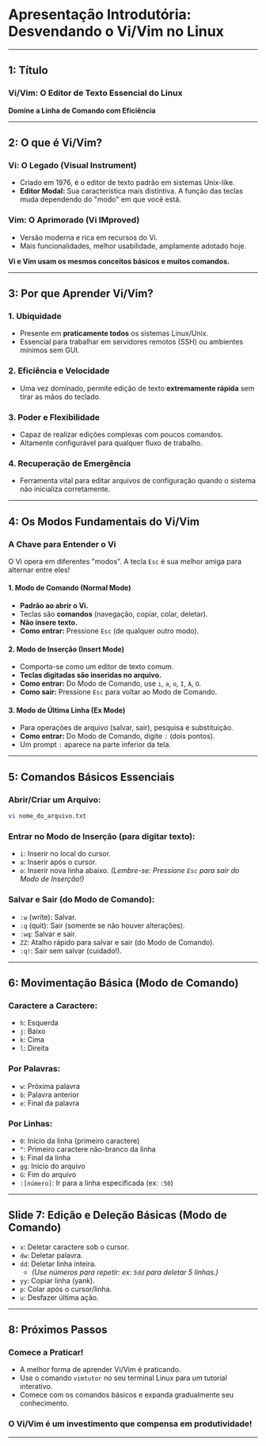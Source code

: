 # Apresentação Introdutória: Desvendando o Vi/Vim no Linux
---

## 1: Título
### Vi/Vim: O Editor de Texto Essencial do Linux
**Domine a Linha de Comando com Eficiência**

---

## 2: O que é Vi/Vim?
### Vi: O Legado (Visual Instrument)
* Criado em 1976, é o editor de texto padrão em sistemas Unix-like.
* **Editor Modal:** Sua característica mais distintiva. A função das teclas muda dependendo do "modo" em que você está.

### Vim: O Aprimorado (Vi IMproved)
* Versão moderna e rica em recursos do Vi.
* Mais funcionalidades, melhor usabilidade, amplamente adotado hoje.

**Vi e Vim usam os mesmos conceitos básicos e muitos comandos.**

---

## 3: Por que Aprender Vi/Vim?
### 1. Ubiquidade
* Presente em **praticamente todos** os sistemas Linux/Unix.
* Essencial para trabalhar em servidores remotos (SSH) ou ambientes mínimos sem GUI.

### 2. Eficiência e Velocidade
* Uma vez dominado, permite edição de texto **extremamente rápida** sem tirar as mãos do teclado.

### 3. Poder e Flexibilidade
* Capaz de realizar edições complexas com poucos comandos.
* Altamente configurável para qualquer fluxo de trabalho.

### 4. Recuperação de Emergência
* Ferramenta vital para editar arquivos de configuração quando o sistema não inicializa corretamente.

---

## 4: Os Modos Fundamentais do Vi/Vim
### A Chave para Entender o Vi
O Vi opera em diferentes "modos". A tecla `Esc` é sua melhor amiga para alternar entre eles!

#### 1. Modo de Comando (Normal Mode)
* **Padrão ao abrir o Vi.**
* Teclas são **comandos** (navegação, copiar, colar, deletar).
* **Não insere texto.**
* **Como entrar:** Pressione `Esc` (de qualquer outro modo).

#### 2. Modo de Inserção (Insert Mode)
* Comporta-se como um editor de texto comum.
* **Teclas digitadas são inseridas no arquivo.**
* **Como entrar:** Do Modo de Comando, use `i`, `a`, `o`, `I`, `A`, `O`.
* **Como sair:** Pressione `Esc` para voltar ao Modo de Comando.

#### 3. Modo de Última Linha (Ex Mode)
* Para operações de arquivo (salvar, sair), pesquisa e substituição.
* **Como entrar:** Do Modo de Comando, digite `:` (dois pontos).
* Um prompt `:` aparece na parte inferior da tela.

---

## 5: Comandos Básicos Essenciais

### Abrir/Criar um Arquivo:
```bash
vi nome_do_arquivo.txt
```

### Entrar no Modo de Inserção (para digitar texto):
* `i`: Inserir no local do cursor.
* `a`: Inserir após o cursor.
* `o`: Inserir nova linha abaixo.
*(Lembre-se: Pressione `Esc` para sair do Modo de Inserção!)*

### Salvar e Sair (do Modo de Comando):
* `:w` (write): Salvar.
* `:q` (quit): Sair (somente se não houver alterações).
* `:wq`: Salvar e sair.
* `ZZ`: Atalho rápido para salvar e sair (do Modo de Comando).
* `:q!`: Sair sem salvar (cuidado!).

---

## 6: Movimentação Básica (Modo de Comando)

### Caractere a Caractere:
* `h`: Esquerda
* `j`: Baixo
* `k`: Cima
* `l`: Direita

### Por Palavras:
* `w`: Próxima palavra
* `b`: Palavra anterior
* `e`: Final da palavra

### Por Linhas:
* `0`: Início da linha (primeiro caractere)
* `^`: Primeiro caractere não-branco da linha
* `$`: Final da linha
* `gg`: Início do arquivo
* `G`: Fim do arquivo
* `:[número]`: Ir para a linha especificada (ex: `:50`)

---

## Slide 7: Edição e Deleção Básicas (Modo de Comando)

* `x`: Deletar caractere sob o cursor.
* `dw`: Deletar palavra.
* `dd`: Deletar linha inteira.
    * *(Use números para repetir: ex: `5dd` para deletar 5 linhas.)*
* `yy`: Copiar linha (yank).
* `p`: Colar após o cursor/linha.
* `u`: Desfazer última ação.

---

## 8: Próximos Passos
### Comece a Praticar!
* A melhor forma de aprender Vi/Vim é praticando.
* Use o comando `vimtutor` no seu terminal Linux para um tutorial interativo.
* Comece com os comandos básicos e expanda gradualmente seu conhecimento.

### O Vi/Vim é um investimento que compensa em produtividade!

---
